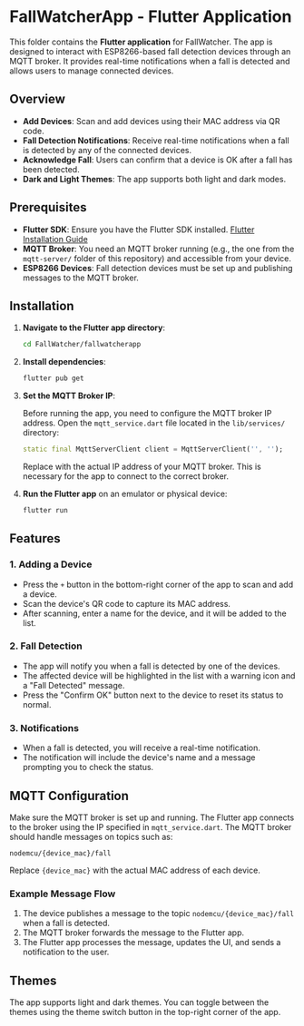 # FallWatcherApp - Flutter Application

This folder contains the **Flutter application** for FallWatcher. The app is designed to interact with ESP8266-based fall detection devices through an MQTT broker. It provides real-time notifications when a fall is detected and allows users to manage connected devices.

## Overview

- **Add Devices**: Scan and add devices using their MAC address via QR code.
- **Fall Detection Notifications**: Receive real-time notifications when a fall is detected by any of the connected devices.
- **Acknowledge Fall**: Users can confirm that a device is OK after a fall has been detected.
- **Dark and Light Themes**: The app supports both light and dark modes.

## Prerequisites

- **Flutter SDK**: Ensure you have the Flutter SDK installed. [Flutter Installation Guide](https://flutter.dev/docs/get-started/install)
- **MQTT Broker**: You need an MQTT broker running (e.g., the one from the `mqtt-server/` folder of this repository) and accessible from your device.
- **ESP8266 Devices**: Fall detection devices must be set up and publishing messages to the MQTT broker.

## Installation

1. **Navigate to the Flutter app directory**:

   ```bash
   cd FallWatcher/fallwatcherapp
   ```

2. **Install dependencies**:

   ```bash
   flutter pub get
   ```

3. **Set the MQTT Broker IP**:
   
   Before running the app, you need to configure the MQTT broker IP address. Open the `mqtt_service.dart` file located in the `lib/services/` directory:

   ```dart
   static final MqttServerClient client = MqttServerClient('', '');
   ```

   Replace with the actual IP address of your MQTT broker. This is necessary for the app to connect to the correct broker.

5. **Run the Flutter app** on an emulator or physical device:

   ```bash
   flutter run
   ```

## Features

### 1. **Adding a Device**

- Press the `+` button in the bottom-right corner of the app to scan and add a device.
- Scan the device's QR code to capture its MAC address.
- After scanning, enter a name for the device, and it will be added to the list.

### 2. **Fall Detection**

- The app will notify you when a fall is detected by one of the devices.
- The affected device will be highlighted in the list with a warning icon and a "Fall Detected" message.
- Press the "Confirm OK" button next to the device to reset its status to normal.

### 3. **Notifications**

- When a fall is detected, you will receive a real-time notification.
- The notification will include the device's name and a message prompting you to check the status.

## MQTT Configuration

Make sure the MQTT broker is set up and running. The Flutter app connects to the broker using the IP specified in `mqtt_service.dart`. The MQTT broker should handle messages on topics such as:

```
nodemcu/{device_mac}/fall
```

Replace `{device_mac}` with the actual MAC address of each device.

### Example Message Flow

1. The device publishes a message to the topic `nodemcu/{device_mac}/fall` when a fall is detected.
2. The MQTT broker forwards the message to the Flutter app.
3. The Flutter app processes the message, updates the UI, and sends a notification to the user.

## Themes

The app supports light and dark themes. You can toggle between the themes using the theme switch button in the top-right corner of the app.